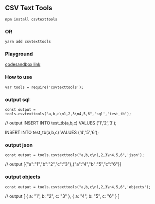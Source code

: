 ## CSV Text Tools

`npm install csvtexttools`

### OR

`yarn add csvtexttools`

### Playground

[codesandbox link](https://codesandbox.io/s/zen-cherry-by50yg?file=/src/App.js)

### How to use

`var tools = require('csvtexttools');`

### output sql

`const output = tools.csvtexttools("a,b,c\n1,2,3\n4,5,6",'sql','test_tb');`

// output INSERT INTO test_tb(a,b,c) VALUES ('1','2','3');

INSERT INTO test_tb(a,b,c) VALUES ('4','5','6');

### output json

`const output = tools.csvtexttools("a,b,c\n1,2,3\n4,5,6",'json');`

// output [{"a":"1","b":"2","c":"3"},{"a":"4","b":"5","c":"6"}]

### output objects

`const output = tools.csvtexttools("a,b,c\n1,2,3\n4,5,6",'objects');`

// output [
    { a: "1", b: "2", c: "3" },
    { a: "4", b: "5", c: "6" }
]